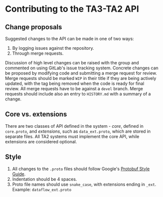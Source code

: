 # Contributing to the TA3-TA2 API

## Change proposals

Suggested changes to the API can be made in one of two ways:

1.  By logging issues against the repository.
2.  Through merge requests.

Discussion of high level changes can be raised with the group and commented on using GitLab's issue tracking system.
Concrete changes can be proposed by modifying code and submitting a merge request for review.
Merge requests should be marked `WIP` in their title if they are being actively updated, with the tag being removed when the code is ready for final review.
All merge requests have to be against a `devel` branch.
Merge requests should include also an entry to `HISTORY.md` with a summary of a change.

## Core vs. extensions

There are two classes of API defined in the system - *core*, defined in `core.proto`, and *extensions*, such as `data_ext.proto`, which are stored in separate files.  All TA2 systems must implement the core API, while extensions are considered optional.

## Style

1. All changes to the `.proto` files should follow Google's [Protobuf Style Guide](https://developers.google.com/protocol-buffers/docs/style).
1. Indentation should be 4 spaces.
1. Proto file names should use `snake_case`, with extensions ending in `_ext`.  Example: `dataflow_ext.proto` 
